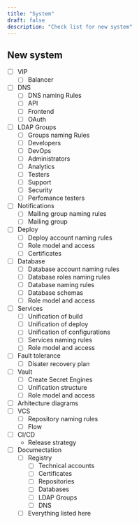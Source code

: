 ```yaml
---
title: "System"
draft: false
description: "Check list for new system"
---
```


## New system

- [ ] VIP
    - [ ] Balancer
- [ ] DNS
    - [ ] DNS naming Rules
    - [ ] API
    - [ ] Frontend
    - [ ] OAuth
- [ ] LDAP Groups
    - [ ] Groups naming Rules
    - [ ] Developers
    - [ ] DevOps
    - [ ] Administrators
    - [ ] Analytics
    - [ ] Testers
    - [ ] Support
    - [ ] Security
    - [ ] Perfomance testers
- [ ] Notifications
    - [ ] Mailing group naming rules
    - [ ] Mailing group
- [ ] Deploy
    - [ ] Deploy account naming rules
    - [ ] Role model and access
    - [ ] Certificates
- [ ] Database
    - [ ] Database account naming rules
    - [ ] Database roles naming rules
    - [ ] Database naming rules
    - [ ] Database schemas
    - [ ] Role model and access
- [ ] Services
    - [ ] Unification of build
    - [ ] Unification of deploy
    - [ ] Unification of configurations
    - [ ] Services naming rules
    - [ ] Role model and access
- [ ] Fault tolerance
    - [ ] Disater recovery plan
- [ ] Vault
    - [ ] Create Secret Engines
    - [ ] Unification structure
    - [ ] Role model and access
- [ ] Arhitecture diagrams
- [ ] VCS
    - [ ] Repository naming rules
    - [ ] Flow
- [ ] CI/CD
    - Release strategy
- [ ] Documectation
    - [ ] Registry
        - [ ] Technical accounts
        - [ ] Certificates
        - [ ] Repositories
        - [ ] Databases
        - [ ] LDAP Groups
        - [ ] DNS
    - [ ] Everything listed here

